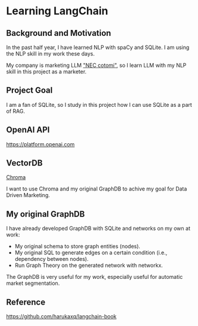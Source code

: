 # Learning LangChain

## Background and Motivation

In the past half year, I have learned NLP with spaCy and SQLite. I am using the NLP skill in my work these days.

My company is marketing LLM ["NEC cotomi"](https://www.nec.com/en/press/202404/global_20240424_01.html), so I learn LLM with my NLP skill in this project as a marketer.

## Project Goal

I am a fan of SQLite, so I study in this project how I can use SQLite as a part of RAG.

## OpenAI API

https://platform.openai.com

## VectorDB

[Chroma](https://www.trychroma.com/)

I want to use Chroma and my original GraphDB to achive my goal for Data Driven Marketing.

## My original GraphDB

I have already developed GraphDB with SQLite and networks on my own at work:
- My original schema to store graph entities (nodes).
- My original SQL to generate edges on a certain condition (i.e., dependency between nodes).
- Run Graph Theory on the generated network with networkx.

The GraphDB is very useful for my work, especially useful for automatic market segmentation.

## Reference

https://github.com/harukaxq/langchain-book

